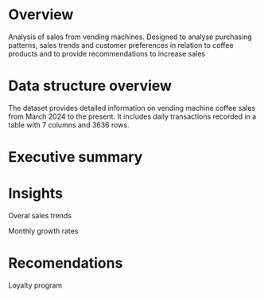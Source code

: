 
# Overview 

Analysis of sales from vending machines. Designed to analyse purchasing patterns, sales trends and customer preferences in relation to coffee products and to provide recommendations to increase sales

# Data structure overview

The dataset provides detailed information on vending machine coffee sales from March 2024 to the present. It includes daily transactions recorded in a table with 7 columns and 3636 rows.

# Executive summary 


# Insights 
Overal sales trends 

Monthly growth rates 

# Recomendations

Loyalty program